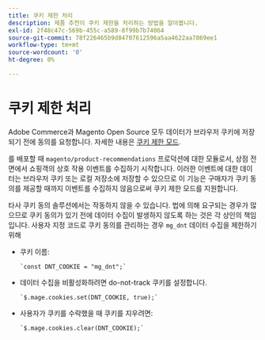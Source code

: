 ```yaml
---
title: 쿠키 제한 처리
description: 제품 추천이 쿠키 제한을 처리하는 방법을 알아봅니다.
exl-id: 2f48c47c-569b-455c-a589-8f99b7b74064
source-git-commit: 78f226465b9d84707612596a5aa4622aa7869ee1
workflow-type: tm+mt
source-wordcount: '0'
ht-degree: 0%

---
```


# 쿠키 제한 처리

Adobe Commerce과 Magento Open Source 모두 데이터가 브라우저 쿠키에 저장되기 전에 동의를 요청합니다. 자세한 내용은 [쿠키 제한 모드](https://experienceleague.adobe.com/docs/commerce-admin/start/compliance/privacy/compliance-cookie-law.html).

를 배포할 때 `magento/product-recommendations` 프로덕션에 대한 모듈로서, 상점 전면에서 쇼핑객의 상호 작용 이벤트를 수집하기 시작합니다. 이러한 이벤트에 대한 데이터는 브라우저 쿠키 또는 로컬 저장소에 저장할 수 있으므로 이 기능은 구매자가 쿠키 동의를 제공할 때까지 이벤트를 수집하지 않음으로써 쿠키 제한 모드를 지원합니다.

타사 쿠키 동의 솔루션에서는 작동하지 않을 수 있습니다. 법에 의해 요구되는 경우가 많으므로 쿠키 동의가 있기 전에 데이터 수집이 발생하지 않도록 하는 것은 각 상인의 책임입니다. 사용자 지정 코드로 쿠키 동의를 관리하는 경우 `mg_dnt` 데이터 수집을 제한하기 위해

- 쿠키 이름:

   ```text
   `const DNT_COOKIE = "mg_dnt";`
   ```

- 데이터 수집을 비활성화하려면 do-not-track 쿠키를 설정합니다.

   ```text
   `$.mage.cookies.set(DNT_COOKIE, true);`
   ```

- 사용자가 쿠키를 수락했을 때 쿠키를 지우려면:

   ```text
   `$.mage.cookies.clear(DNT_COOKIE);`
   ```
